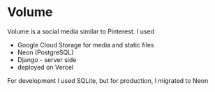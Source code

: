 # Volume

Volume is a social media similar to Pinterest.
I used 
- Google Cloud Storage for media and static files
- Neon (PostgreSQL)
- Django - server side
- deployed on Vercel

For development I used SQLite, but for production, I migrated to Neon
